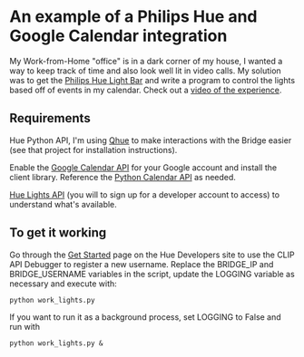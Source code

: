 # An example of a Philips Hue and Google Calendar integration
My Work-from-Home "office" is in a dark corner of my house, I wanted a way to keep track of time and also look well lit in video calls. My solution was to get the [Philips Hue Light Bar](https://www2.meethue.com/en-us/p/hue-white-and-color-ambiance-play-light-bar-double-pack/7820230U7) and write a program to control the lights based off of events in my calendar. Check out a [video of the experience](https://youtu.be/GQiMuCmbtgM).

## Requirements
Hue Python API, I'm using [Qhue](https://github.com/quentinsf/qhue) to make interactions with the Bridge easier (see that project for installation instructions).

Enable the [Google Calendar API](https://developers.google.com/calendar/quickstart/python) for your Google account and install the client library. Reference the [Python Calendar API](https://developers.google.com/resources/api-libraries/documentation/calendar/v3/python/latest/index.html) as needed.

[Hue Lights API](https://developers.meethue.com/develop/hue-api/lights-api/) (you will to sign up for a developer account to access) to understand what's available.

## To get it working
Go through the [Get Started](https://developers.meethue.com/develop/get-started-2/) page on the Hue Developers site to use the CLIP API Debugger to register a new username. Replace the BRIDGE_IP and BRIDGE_USERNAME variables in the script, update the LOGGING variable as necessary and execute with:
```
python work_lights.py
```

If you want to run it as a background process, set LOGGING to False and run with
```
python work_lights.py &
```
